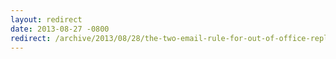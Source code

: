 ```yaml
---
layout: redirect
date: 2013-08-27 -0800
redirect: /archive/2013/08/28/the-two-email-rule-for-out-of-office-replies.aspx/
---
```

